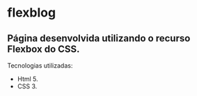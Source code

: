 # flexblog

<h2>Página desenvolvida utilizando o recurso Flexbox do CSS.</h2> 

Tecnologias utilizadas:
* Html 5.
* CSS 3.
